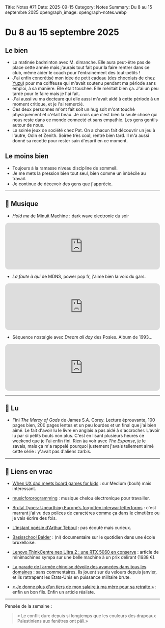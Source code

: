 Title: Notes #71
Date: 2025-09-15
Category: Notes
Summary: Du 8 au 15 septembre 2025
opengraph_image: opengraph-notes.webp

# Du 8 au 15 septembre 2025

## Le bien

* La matinée badminton avec M. dimanche. Elle aura peut-être pas de place cette année mais j'aurais tout fait pour la faire rentrer dans ce club, même aider le coach pour l'entrainement des tout-petits !
* J'ai enfin concrétisé mon idée de petit cadeau (des chocolats de chez [Yuzu](https://www.yuzubynicolasvanaiseandc.com/)) pour ma coiffeuse qui m'avait soutenu pendant ma période sans emploi, à sa manière. Elle était touchée. Elle méritait bien ça. J'ai un peu tardé pour le faire mais je l'ai fait.
* J'ai aussi vu ma docteure qui elle aussi m'avait aidé à cette période à un moment critique, et je l'ai remercié.
* Ces deux personnes m'ont fait soit un hug soit m'ont touché physiquement et c'etait beau. Je crois que c'est bien la seule chose qui nous reste dans ce monde connecté et sans empathie. Les gens gentils autour de nous.
* La soirée jeux de société chez Pat. On a chacun fait découvrir un jeu à l'autre, Odin et Zenith. Soirée très cool, rentré bien tard. Il m'a aussi donné sa recette pour rester sain d'esprit en ce moment.

## Le moins bien

* Toujours à la ramasse niveau discipline de sommeil.
* Je me mets la pression bien tout seul, bien comme un imbécile au travail.
* Je continue de décevoir des gens que j'apprécie.

---

## 🎵 Musique

* _Hold me_ de Minuit Machine : dark wave electronic du soir

<iframe style="border-radius:12px" src="https://open.spotify.com/embed/track/6hKXIZg3WVzm0f8nayZ0ZB?utm_source=generator" width="100%" height="152" frameBorder="0" allowfullscreen="" allow="autoplay; clipboard-write; encrypted-media; fullscreen; picture-in-picture" loading="lazy"></iframe>

* _La faute à qui_ de MDNS, power pop fr, j'aime bien la voix du gars.

<iframe style="border-radius:12px" src="https://open.spotify.com/embed/track/4HcYYdx6dZSKkO0odLovJR?utm_source=generator" width="100%" height="152" frameBorder="0" allowfullscreen="" allow="autoplay; clipboard-write; encrypted-media; fullscreen; picture-in-picture" loading="lazy"></iframe>

* Séquence nostalgie avec _Dream all day_ des Posies. Album de 1993...

<iframe style="border-radius:12px" src="https://open.spotify.com/embed/track/6NQ9hBc6yra6j9fMbnMTS7?utm_source=generator" width="100%" height="152" frameBorder="0" allowfullscreen="" allow="autoplay; clipboard-write; encrypted-media; fullscreen; picture-in-picture" loading="lazy"></iframe>

---

## 📖 Lu

* Fini _The Mercy of Gods_ de James S.A. Corey. Lecture éprouvante, 100 pages bien, 200 pages lentes et un peu lourdes et un final que j'ai bien aimé. Le fait d'avoir lu le livre en anglais a pas aidé à s'accrocher. L'avoir lu par si petits bouts non plus. C'est en lisant plusieurs heures ce weekend que je l'ai enfin fini. Rien àa voir avec _The Expanse_, je le savais, mais ça m'a rappelé pourquoi justement j'avais tellement aimé cette série : y'avait pas d'aliens zarbis.

---

## 🔗 Liens en vrac

* [When UX dad meets board games for kids](https://uxdesign.cc/when-ux-dad-meets-board-games-for-kids-8219985a48a1) : sur Medium (bouh) mais intéressant.

* [musicforprogramming](https://musicforprogramming.net/one/) : musique chelou électronique pour travailler.

* [Brutal Types: Unearthing Europe’s forgotten interwar letterforms](https://the-brandidentity.com/interview/unearthing-europes-forgotten-interwar-letterforms-with-brutal-types) : c'est marrant j'ai vu des polices de caractères comme ça dans le cimetière ou je vais écrire des fois.

* [L'instant poésie d'Arthur Teboul](https://www.radiofrance.fr/franceculture/podcasts/serie-l-instant-poesie-de-arthur-teboul) : pas écouté mais curieux.

* [Basisschool Balder](https://www.vrt.be/vrtmax/a-z/basisschool-balder/) : (nl) documentaire sur le quotidien dans une école bruxelloise.

* [Lenovo ThinkCentre neo Ultra 2 : une RTX 5060 en conserve](https://www.minimachines.net/actu/lenovo-thinkcentre-neo-ultra-2-une-rtx-5060-en-conserve-135748) : article de minimachines sympa sur une belle machine à un prix délirant (1638 €).

* [La parade de l’armée chinoise dévoile des avancées dans tous les domaines](https://www.lemonde.fr/international/article/2025/09/08/la-parade-de-l-armee-chinoise-un-message-tres-fort-aux-democraties_6639945_3210.html) : sans commentaires. Ils jouent sur du velours depuis janvier, et ils rattrapent les Etats-Unis en puissance militaire brute.

* [« Je donne plus d’un tiers de mon salaire à ma mère pour sa retraite »](https://www.lemonde.fr/campus/article/2025/09/08/tony-29-ans-developpeur-informatique-3-500-euros-par-mois-je-donne-plus-d-un-tiers-de-mon-salaire-a-ma-mere-pour-sa-retraite_6639764_4401467.html) : enfin un bon fils. Enfin un article réaliste.

---

Pensée de la semaine :

> « Le conflit dure depuis si longtemps que les couleurs des drapeaux Palestiniens aux fenêtres ont pâli.»

